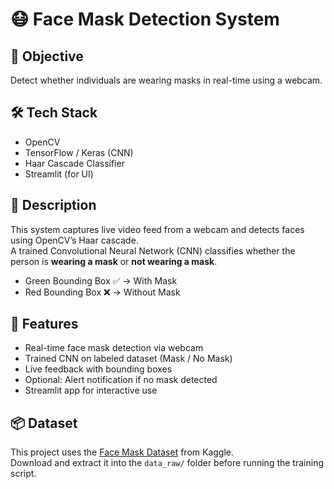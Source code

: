 # 😷 Face Mask Detection System

## 📌 Objective
Detect whether individuals are wearing masks in real-time using a webcam.

## 🛠 Tech Stack
- OpenCV
- TensorFlow / Keras (CNN)
- Haar Cascade Classifier
- Streamlit (for UI)

## 📖 Description
This system captures live video feed from a webcam and detects faces using OpenCV’s Haar cascade.  
A trained Convolutional Neural Network (CNN) classifies whether the person is **wearing a mask** or **not wearing a mask**.  

- Green Bounding Box ✅ → With Mask  
- Red Bounding Box ❌ → Without Mask  

## 🚀 Features
- Real-time face mask detection via webcam
- Trained CNN on labeled dataset (Mask / No Mask)
- Live feedback with bounding boxes
- Optional: Alert notification if no mask detected
- Streamlit app for interactive use

## 📦 Dataset
This project uses the [Face Mask Dataset](https://www.kaggle.com/datasets/omkargurav/face-mask-dataset) from Kaggle.  
Download and extract it into the `data_raw/` folder before running the training script.
